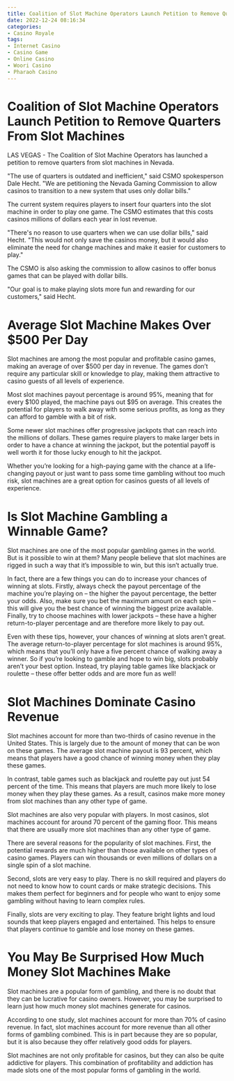 ```yaml
---
title: Coalition of Slot Machine Operators Launch Petition to Remove Quarters From Slot Machines 
date: 2022-12-24 08:16:34
categories:
- Casino Royale
tags:
- Internet Casino
- Casino Game
- Online Casino
- Woori Casino
- Pharaoh Casino
---
```



#  Coalition of Slot Machine Operators Launch Petition to Remove Quarters From Slot Machines 

LAS VEGAS - The Coalition of Slot Machine Operators has launched a petition to remove quarters from slot machines in Nevada.

"The use of quarters is outdated and inefficient," said CSMO spokesperson Dale Hecht. "We are petitioning the Nevada Gaming Commission to allow casinos to transition to a new system that uses only dollar bills."

The current system requires players to insert four quarters into the slot machine in order to play one game. The CSMO estimates that this costs casinos millions of dollars each year in lost revenue.

"There's no reason to use quarters when we can use dollar bills," said Hecht. "This would not only save the casinos money, but it would also eliminate the need for change machines and make it easier for customers to play."

The CSMO is also asking the commission to allow casinos to offer bonus games that can be played with dollar bills.

"Our goal is to make playing slots more fun and rewarding for our customers," said Hecht.

#  Average Slot Machine Makes Over $500 Per Day 

Slot machines are among the most popular and profitable casino games, making an average of over $500 per day in revenue. The games don’t require any particular skill or knowledge to play, making them attractive to casino guests of all levels of experience.

Most slot machines payout percentage is around 95%, meaning that for every $100 played, the machine pays out $95 on average. This creates the potential for players to walk away with some serious profits, as long as they can afford to gamble with a bit of risk.

Some newer slot machines offer progressive jackpots that can reach into the millions of dollars. These games require players to make larger bets in order to have a chance at winning the jackpot, but the potential payoff is well worth it for those lucky enough to hit the jackpot.

Whether you’re looking for a high-paying game with the chance at a life-changing payout or just want to pass some time gambling without too much risk, slot machines are a great option for casinos guests of all levels of experience.

#  Is Slot Machine Gambling a Winnable Game? 

Slot machines are one of the most popular gambling games in the world. But is it possible to win at them? Many people believe that slot machines are rigged in such a way that it’s impossible to win, but this isn’t actually true.

In fact, there are a few things you can do to increase your chances of winning at slots. Firstly, always check the payout percentage of the machine you’re playing on – the higher the payout percentage, the better your odds. Also, make sure you bet the maximum amount on each spin – this will give you the best chance of winning the biggest prize available. Finally, try to choose machines with lower jackpots – these have a higher return-to-player percentage and are therefore more likely to pay out.

Even with these tips, however, your chances of winning at slots aren’t great. The average return-to-player percentage for slot machines is around 95%, which means that you’ll only have a five percent chance of walking away a winner. So if you’re looking to gamble and hope to win big, slots probably aren’t your best option. Instead, try playing table games like blackjack or roulette – these offer better odds and are more fun as well!

#  Slot Machines Dominate Casino Revenue 

Slot machines account for more than two-thirds of casino revenue in the United States. This is largely due to the amount of money that can be won on these games. The average slot machine payout is 93 percent, which means that players have a good chance of winning money when they play these games.

In contrast, table games such as blackjack and roulette pay out just 54 percent of the time. This means that players are much more likely to lose money when they play these games. As a result, casinos make more money from slot machines than any other type of game.

Slot machines are also very popular with players. In most casinos, slot machines account for around 70 percent of the gaming floor. This means that there are usually more slot machines than any other type of game.

There are several reasons for the popularity of slot machines. First, the potential rewards are much higher than those available on other types of casino games. Players can win thousands or even millions of dollars on a single spin of a slot machine.

Second, slots are very easy to play. There is no skill required and players do not need to know how to count cards or make strategic decisions. This makes them perfect for beginners and for people who want to enjoy some gambling without having to learn complex rules.

Finally, slots are very exciting to play. They feature bright lights and loud sounds that keep players engaged and entertained. This helps to ensure that players continue to gamble and lose money on these games.

#  You May Be Surprised How Much Money Slot Machines Make

Slot machines are a popular form of gambling, and there is no doubt that they can be lucrative for casino owners. However, you may be surprised to learn just how much money slot machines generate for casinos.

According to one study, slot machines account for more than 70% of casino revenue. In fact, slot machines account for more revenue than all other forms of gambling combined. This is in part because they are so popular, but it is also because they offer relatively good odds for players.

Slot machines are not only profitable for casinos, but they can also be quite addictive for players. This combination of profitability and addiction has made slots one of the most popular forms of gambling in the world.